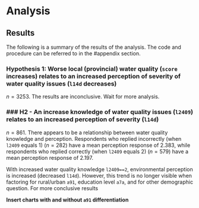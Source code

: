 # Analysis
## Results

The following is a summary of the results of the analysis. The code and procedure can be referred to in the #appendix section.

### Hypothesis 1: Worse local (provincial) water quality (`score` increases) relates to an increased perception of severity of water quality issues (`l14d` decreases)

$n = 3253$. The results are inconclusive. Wait for more analysis.

### ### H2 - An increase knowledge of water quality issues (`l2409`) relates to an increased perception of severity (`l14d`)

$n=861$. There appears to be a relationship between water quality knowledge and perception. Respondents who replied incorrectly (when `l2409` equals 1) ($n=282$) have a mean perception response of 2.383, while respondents who replied correctly (when `l2409` equals 2) ($n=579$) have a mean perception response of 2.197.

With increased water quality knowledge `l2409==2`, environmental perception is increased (decreased `l14d`). However, this trend is no longer visible when factoring for rural/urban `a91`, education level `a7a`, and for other demographic question. For more conclusive results 

**Insert charts with and without `a91` differentiation**
